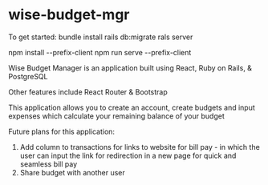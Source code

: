 # wise-budget-mgr
To get started: 
bundle install
rails db:migrate
rals server

npm install --prefix-client
npm run serve --prefix-client


Wise Budget Manager is an application built using React, Ruby on Rails, & PostgreSQL

Other features include React Router & Bootstrap

This application allows you to create an account, create budgets and input expenses which calculate your remaining balance of your budget

Future plans for this application:
1. Add column to transactions for links to website for bill pay - in which the user can input the link for redirection in a new page for quick and seamless bill pay
2. Share budget with another user
